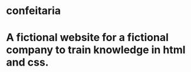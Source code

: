 # confeitaria
<h1>A fictional website for a fictional company to train knowledge in html and css.</h1>
